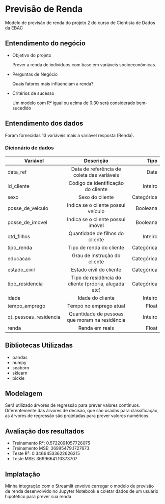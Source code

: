 # Previsão de Renda
Modelo de previsão de renda do projeto 2 do curso de Cientista de Dados da EBAC

## Entendimento do negócio

* Objetivo do projeto

    Prever a renda de indivíduos com base em variáveis socioeconômicas.

* Perguntas de Negócio

    Quais fatores mais influenciam a renda?

* Critérios de sucesso

    Um modelo com R² igual ou acima de 0.30 será considerado bem-sucedido

## Entendimento dos dados

Foram fornecidas 13 variáveis mais a variável resposta (Renda).

### Dicionário de dados


| Variável                | Descrição                                           | Tipo         |
| ----------------------- |:---------------------------------------------------:| ------------:|
| data_ref                |  Data de referência de coleta das variáveis                                      | Data|
| id_cliente              |  Código de identificação do cliente                                      | Inteiro|
| sexo                    |  Sexo do cliente                                      | Categórica|
| posse_de_veiculo        |  Indica se o cliente possui veículo                                      | Booleana|
| posse_de_imovel         |  Indica se o cliente possui imóvel                                      | Booleana|
| qtd_filhos              |  Quantidade de filhos do cliente                                      | Inteiro|
| tipo_renda              |  Tipo de renda do cliente                                      | Categórica|
| educacao                |  Grau de instrução do cliente                                      | Categórica|
| estado_civil            |  Estado civil do cliente                                      | Categórica|
| tipo_residencia         |  Tipo de residência do cliente (própria, alugada etc)                                      | Categórica|
| idade                   |  Idade do cliente                                      | Inteiro|
| tempo_emprego           |  Tempo no emprego atual                                      | Float |
| qt_pessoas_residencia   |  Quantidade de pessoas que moram na residência                                      | Inteiro |
| renda                   |  Renda em reais                                      | Float|


## Bibliotecas Utilizadas

* pandas
* numpy
* seaborn
* sklearn
* pickle

## Modelagem

Será utilizado árvores de regressão para prever valores contínuos. Diferentemente das árvores de decisão, que são usadas para classificação, as árvores de regressão são projetadas para prever valores numéricos.

## Avaliação dos resultados 

* Treinamento R²: 0.5722091057726075
* Treinamento MSE: 36995479.1727673
* Teste R²: 0.34664533622626315
* Teste MSE: 36996641.10373707

## Implatação 

Minha integração com o Streamlit envolve carregar o modelo de previsão de renda desenvolvido no Jupyter Notebook e coletar dados de um usuário hipotético para prever sua renda
